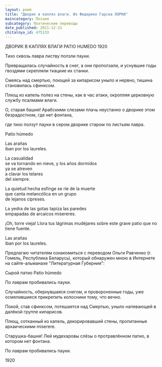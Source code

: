 ```yaml
---
layout: poem
title: "Дворик в каплях влаги. Из Федерико Гарсиа ЛОРКИ"
maincategory: Поэзия
subcategory: Поэтические переводы
date_published: 2011-12-21
chitalnya_id: 475133
---
```




ДВОРИК В КАПЛЯХ ВЛАГИ
PATIO HUMEDO
1920

Тихо 
сквозь лавра листву
ползли пауки.

Превращалась случайность
в снег,
а они проползали,
и уснувшие годы
гвоздями скрепляли
ткацкие их станки.

Смеясь над смертью,
поющей за кипарисом
уныло и нервно,
тишина становилась сфинксом.

Плющ из капель
полез на стены,
как в час атаки,
окропляя церковную службу
псалмами влаги.

О, старая башня! Арабскими
слезами плачь неустанно
о дворике этом безрадостном,
где нет фонтана,

где тихо ползут пауки
в сером дворике старом
по листьям лавра.

Patio h&#250;medo

Las ara&#241;as             
iban por los laureles.
 
La casualidad         
se va tornando en nieve,
y los a&#241;os dormidos   
ya se atreven         
a clavar los telares   
del siempre.
           
La quietud hecha esfinge
se r&#237;e de la muerte   
que canta melanc&#243;lica 
en un grupo           
de lejanos cipreses.
   
La yedra de las gotas 
tapiza las paredes     
empapadas de arcaicos 
misereres.
             
&#161;Oh, torre vieja! Llora
tus l&#225;grimas mud&#233;jares 
sobre este grave patio 
que no tiene fuente.
   
Las ara&#241;as             
iban por los laureles. 

Предлагаю читателям ознакомиться с переводом Ольги Равченко 
(г. Гомель, Республика Беларусь), который обнаружен мною 
в Интернете на сайте-альманахе "Литературная Губерния":

Сырой патио
Patio h&#250;medo

По лаврам
пробивались пауки.

Случайность,
обернувшаяся снегом,
и провороненные годы,
уже осмелившиеся
прикрепить колосники
тому, что вечно.

Покой,
став сфинксом,
потешается над Смертью,
уныло напевающей
в далёкой группе кипарисов.

Плющ,
сотканный из капель,
декорировавший стены,
пропитанные архаическими
miserere.

Старушка-башня!
Лей мудехаровы слёзы
о протравлённом патио,
в котором нет фонтана.

По лаврам
пробивались пауки.

1920






